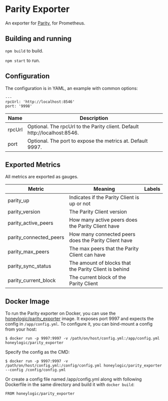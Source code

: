 Parity Exporter
=====

An exporter for [Parity](https://parity.io/), for Prometheus.

## Building and running

`npm build` to build.

`npm start` to run.

## Configuration
The configuration is in YAML, an example with common options:
```
---
rpcUrl: 'http://localhost:8546'
port: '9998'
```

Name     | Description
---------|------------
rpcUrl   | Optional. The rpcUrl to the Parity client. Default http://localhost:8546.
port   | Optional. The port to expose the metrics at. Default 9997.


## Exported Metrics

All metrics are exported as gauges.

| Metric | Meaning | Labels |
| ------ | ------- | ------ |
| parity_up | Indicates if the Parity Client is up or not | |
| parity_version | The Parity Client version | |
| parity_active_peers | How many active peers does the Parity Client have | |
| parity_connected_peers | How many connected peers does the Parity Client have | |
| parity_max_peers | The max peers that the Parity Client can have | |
| parity_sync_status | The amount of blocks that the Parity Client is behind | |
| parity_current_block | The current block of the Parity Client | |

## Docker Image

To run the Parity exporter on Docker, you can use the [honeylogic/parity_exporter](https://hub.docker.com/r/honeylogic/parity_exporter)
image. It exposes port 9997 and expects the config in `/app/config.yml`. To
configure it, you can bind-mount a config from your host:

```
$ docker run -p 9997:9997 -v /path/on/host/config.yml:/app/config.yml honeylogic/parity_exporter
```

Specify the config as the CMD:

```
$ docker run -p 9997:9997 -v /path/on/host/config.yml:/config/config.yml honeylogic/parity_exporter --config /config/config.yml
```

Or create a config file named /app/config.yml along with following
Dockerfile in the same directory and build it with `docker build`:

```
FROM honeylogic/parity_exporter
```
